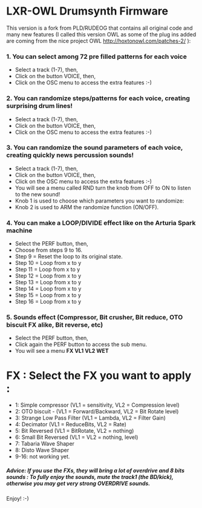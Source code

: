 LXR-OWL Drumsynth Firmware
====================================
This version is a fork from PLD/RUDEOG that contains all original code and many new features (I called this version OWL as some of the plug ins added are coming from the nice project OWL http://hoxtonowl.com/patches-2/ ):

### 1. You can select among 72 pre filled patterns for each voice
* Select a track (1-7), then, 
* Click on the button VOICE, then, 
* Click on the OSC menu to access the extra features :-)

### 2. You can randomize steps/patterns for each voice, creating surprising drum lines!
* Select a track (1-7), then, 
* Click on the button VOICE, then, 
* Click on the OSC menu to access the extra features :-)

### 3. You can randomize the sound parameters of each voice, creating quickly news percussion sounds!
* Select a track (1-7), then, 
* Click on the button VOICE, then, 
* Click on the OSC menu to access the extra features :-)
* You will see a menu called RND turn the knob from OFF to ON to listen to the new sound!
* Knob 1 is used to choose which parameters you want to randomize:
* Knob 2 is used to ARM the randomize function (ON/OFF).

### 4. You can make a LOOP/DIVIDE effect like on the Arturia Spark machine
* Select the PERF button, then,
* Choose from steps 9 to 16.
* Step 9 = Reset the loop to its original state.
* Step 10 = Loop from x to y
* Step 11 = Loop from x to y
* Step 12 = Loop from x to y
* Step 13 = Loop from x to y
* Step 14 = Loop from x to y
* Step 15 = Loop from x to y
* Step 16 = Loop from x to y

### 5. Sounds effect (Compressor, Bit crusher, Bit reduce, OTO biscuit FX alike, Bit reverse, etc)
* Select the PERF button, then,
* Click again the PERF button to access the sub menu. 
* You will see a menu **FX VL1 VL2 WET**
# FX : Select the FX you want to apply :
- 1: Simple compressor (VL1 = sensitivity, VL2 = Compression level)
- 2: OTO biscuit - (VL1 = Forward/Backward, VL2 = Bit Rotate level)
- 3: Strange Low Pass Filter (VL1 = Lambda, VL2 = Filter Gain)
- 4: Decimator (VL1 = ReduceBits, VL2 = Rate)
- 5: Bit Reversed (VL1 = BitRotate, VL2 = nothing)
- 6: Small Bit Reversed (VL1 = VL2 = nothing, level)
- 7: Tabaria Wave Shaper
- 8: Disto Wave Shaper
- 9-16: not working yet.

##### Advice: If you use the FXs, they will bring a lot of overdrive and 8 bits sounds : To fully enjoy the sounds, mute the track1 (the BD/kick), otherwise you may get very strong OVERDRIVE sounds.

Enjoy!
:-)
